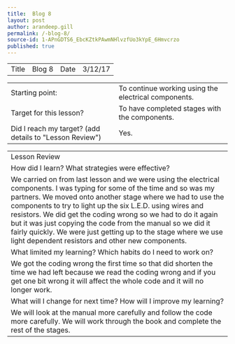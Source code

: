 ```yaml
---
title:  Blog 8
layout: post
author: arandeep.gill
permalink: /-blog-8/
source-id: 1-APnGDTS6_EbcKZtkPAwmNHlvzfUo3kYpE_6Hmvcrzo
published: true
---
```

<table>
  <tr>
    <td>Title</td>
    <td>Blog 8</td>
    <td>Date</td>
    <td>3/12/17</td>
  </tr>
</table>


<table>
  <tr>
    <td>Starting point:</td>
    <td>To continue working using the electrical components.</td>
  </tr>
  <tr>
    <td>Target for this lesson?</td>
    <td>To have completed stages with the components.</td>
  </tr>
  <tr>
    <td>Did I reach my target? 
(add details to "Lesson Review")</td>
    <td> Yes.</td>
  </tr>
</table>


<table>
  <tr>
    <td>Lesson Review</td>
  </tr>
  <tr>
    <td>How did I learn? What strategies were effective? </td>
  </tr>
  <tr>
    <td>We carried on from last lesson and we were using the electrical components. I was typing for some of the time and so was my partners. We moved onto another stage where we had to use the components to try to light up the six L.E.D. using wires and resistors. We did get the coding wrong so we had to do it again but it was just copying the code from the manual so we did it fairly quickly. We were just getting up to the stage where we use light dependent resistors and other new components. </td>
  </tr>
  <tr>
    <td>What limited my learning? Which habits do I need to work on? </td>
  </tr>
  <tr>
    <td>We got the coding wrong the first time so that did shorten the time we had left because we read the coding wrong and if you get one bit wrong it will affect the whole code and it will no longer work.</td>
  </tr>
  <tr>
    <td>What will I change for next time? How will I improve my learning?</td>
  </tr>
  <tr>
    <td>We will look at the manual more carefully and follow the code more carefully. We will work through the book and complete the rest of the stages.</td>
  </tr>
</table>


